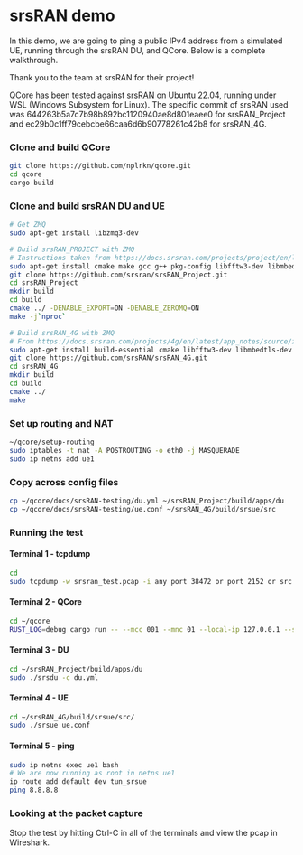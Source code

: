 # srsRAN demo

In this demo, we are going to ping a public IPv4 address from a simulated UE, running through the srsRAN DU, and QCore.  Below is a complete walkthrough.

Thank you to the team at srsRAN for their project!

QCore has been tested against [srsRAN](https://www.srslte.com/5g) on Ubuntu 22.04, running under WSL (Windows Subsystem for Linux).  The specific commit of srsRAN used was 644263b5a7c7b98b892bc1120940ae8d801eaee0 for srsRAN_Project and ec29b0c1ff79cebcbe66caa6d6b90778261c42b8 for srsRAN_4G.

### Clone and build QCore

```sh
git clone https://github.com/nplrkn/qcore.git  
cd qcore
cargo build
```

### Clone and build srsRAN DU and UE

```sh
# Get ZMQ
sudo apt-get install libzmq3-dev

# Build srsRAN_PROJECT with ZMQ
# Instructions taken from https://docs.srsran.com/projects/project/en/latest/user_manuals/source/installation.html#manual-installation-build
sudo apt-get install cmake make gcc g++ pkg-config libfftw3-dev libmbedtls-dev libsctp-dev libyaml-cpp-dev libgtest-dev
git clone https://github.com/srsran/srsRAN_Project.git
cd srsRAN_Project
mkdir build
cd build
cmake ../ -DENABLE_EXPORT=ON -DENABLE_ZEROMQ=ON
make -j`nproc`

# Build srsRAN_4G with ZMQ
# From https://docs.srsran.com/projects/4g/en/latest/app_notes/source/zeromq/source/index.html
sudo apt-get install build-essential cmake libfftw3-dev libmbedtls-dev libboost-program-options-dev libconfig++-dev libsctp-dev
git clone https://github.com/srsRAN/srsRAN_4G.git
cd srsRAN_4G
mkdir build
cd build
cmake ../
make
```

### Set up routing and NAT

```sh
~/qcore/setup-routing
sudo iptables -t nat -A POSTROUTING -o eth0 -j MASQUERADE
sudo ip netns add ue1
``` 

### Copy across config files

```sh
cp ~/qcore/docs/srsRAN-testing/du.yml ~/srsRAN_Project/build/apps/du
cp ~/qcore/docs/srsRAN-testing/ue.conf ~/srsRAN_4G/build/srsue/src
```

### Running the test

#### Terminal 1 - tcpdump

```sh
cd
sudo tcpdump -w srsran_test.pcap -i any port 38472 or port 2152 or src 10.255.0.1 or dst 10.255.0.1
```

#### Terminal 2 - QCore

```sh
cd ~/qcore
RUST_LOG=debug cargo run -- --mcc 001 --mnc 01 --local-ip 127.0.0.1 --sim-cred-file docs/srsRAN-testing/srs-sim.toml
```

#### Terminal 3 - DU

```sh
cd ~/srsRAN_Project/build/apps/du
sudo ./srsdu -c du.yml
```

#### Terminal 4 - UE

```sh
cd ~/srsRAN_4G/build/srsue/src/
sudo ./srsue ue.conf
```

#### Terminal 5 - ping

```sh
sudo ip netns exec ue1 bash
# We are now running as root in netns ue1
ip route add default dev tun_srsue
ping 8.8.8.8
```

### Looking at the packet capture

Stop the test by hitting Ctrl-C in all of the terminals and view the pcap in Wireshark.  

